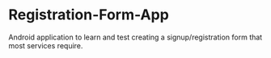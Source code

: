 # Registration-Form-App

Android application to learn and test creating a signup/registration form that most services require.
